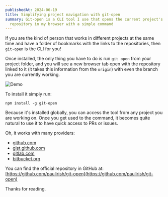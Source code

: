```yaml
---
publishedAt: 2024-06-19
title: Simplifying project navigation with git-open
summary: Git-open is a CLI tool I use that opens the current project's
  repository in my browser with a simple command
---
```


If you are the kind of person that works in different projects at the same time and have a folder of bookmarks with the links to the repositories, then `git-open` is the CLI for you!

Once installed, the only thing you have to do is run `git open` from your project folder, and you will see a new browser tab open with the repository linked to it (it takes this information from the `origin`) with even the branch you are currently working.

![Demo](https://user-images.githubusercontent.com/39191/33507513-f60041ae-d6a9-11e7-985c-ab296d6a5b0f.gif)

To install it simply run:

```
npm install -g git-open
```

Because it's installed globally, you can access the tool from any project you are working on. Once you get used to the command, it becomes quite natural to use it to have quick access to PRs or issues.

Oh, it works with many providers:

- [github.com](http://github.com)
- [gist.github.com](http://gist.github.com)
- [gitlab.com](http://gitlab.com)
- [bitbucket.org](http://bitbucket.org)

You can find the official repository in GitHub at: [https://github.com/paulirish/git-open](https://github.com/paulirish/git-open)

Thanks for reading.
